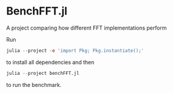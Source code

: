 # BenchFFT.jl
A project comparing how different FFT implementations perform


Run
```julia
julia --project -e 'import Pkg; Pkg.instantiate();'
```
to install all dependencies and then
```julia
julia --project benchFFT.jl
```
to run the benchmark.
